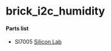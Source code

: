 # brick_i2c_humidity

#### Parts list
- SI7005 [Silicon Lab](http://www.silabs.com/Support%20Documents/TechnicalDocs/Si7005.pdf)
